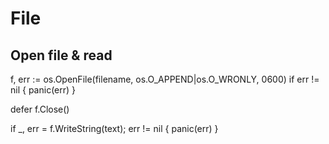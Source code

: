 # File
## Open file & read
f, err := os.OpenFile(filename, os.O_APPEND|os.O_WRONLY, 0600)
if err != nil {
    panic(err)
}

defer f.Close()

if _, err = f.WriteString(text); err != nil {
    panic(err)
}
